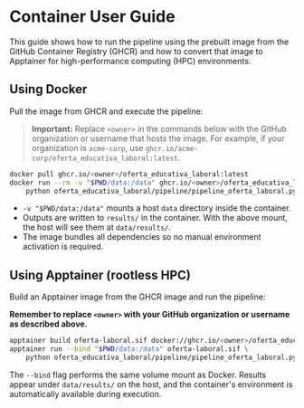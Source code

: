 # Container User Guide

This guide shows how to run the pipeline using the prebuilt image from the GitHub Container Registry (GHCR) and how to convert that image to Apptainer for high-performance computing (HPC) environments.

## Using Docker

Pull the image from GHCR and execute the pipeline:

> **Important:** Replace `<owner>` in the commands below with the GitHub organization or username that hosts the image. For example, if your organization is `acme-corp`, use `ghcr.io/acme-corp/oferta_educativa_laboral:latest`.
```bash
docker pull ghcr.io/<owner>/oferta_educativa_laboral:latest
docker run --rm -v "$PWD/data:/data" ghcr.io/<owner>/oferta_educativa_laboral:latest \
    python oferta_educativa_laboral/pipeline/pipeline_oferta_laboral.py make full -v5
```

- `-v "$PWD/data:/data"` mounts a host `data` directory inside the container.
- Outputs are written to `results/` in the container. With the above mount, the host will see them at `data/results/`.
- The image bundles all dependencies so no manual environment activation is required.

## Using Apptainer (rootless HPC)

Build an Apptainer image from the GHCR image and run the pipeline:

**Remember to replace `<owner>` with your GitHub organization or username as described above.**
```bash
apptainer build oferta-laboral.sif docker://ghcr.io/<owner>/oferta_educativa_laboral:latest
apptainer run --bind "$PWD/data:/data" oferta-laboral.sif \
    python oferta_educativa_laboral/pipeline/pipeline_oferta_laboral.py make full -v5
```

The `--bind` flag performs the same volume mount as Docker. Results appear under `data/results/` on the host, and the container's environment is automatically available during execution.
